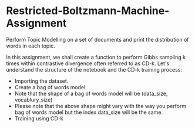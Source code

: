 # Restricted-Boltzmann-Machine-Assignment

Perform Topic Modelling on a set of documents and print the distribution of words in each topic.  

In this assignment, we shall create a function to perform Gibbs sampling k times within contrastive divergence often referred to as CD-k. Let's understand the structure of the notebook and the CD-k training process:

- Importing the dataset.
- Create a bag of words model.
- Note that the shape of a bag of words model will be (data_size, vocablury_size)
- Please note that the above shape might vary with the way you perform bag of words model but the index data_size will be the same.
- Training using CD-k
